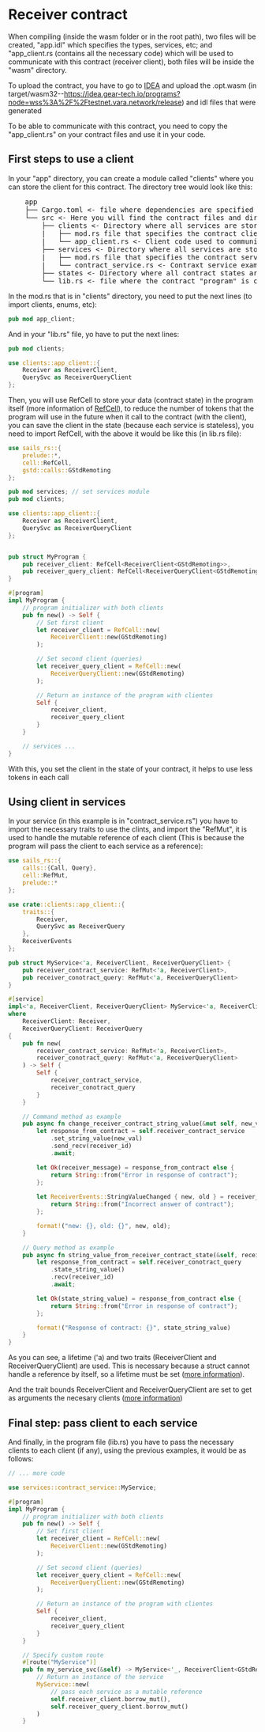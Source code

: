 # Receiver contract

When compiling (inside the wasm folder or in the root path), two files will be created, "app.idl" which specifies the types, services, etc; and "app_client.rs (contains all the necessary code) which will be used to communicate with this contract (receiver client), both files will be inside the "wasm" directory.

To upload the contract, you have to go to [IDEA](https://idea.gear-tech.io/programs?node=wss%3A%2F%2Ftestnet.vara.network) and upload the .opt.wasm (in target/wasm32--https://idea.gear-tech.io/programs?node=wss%3A%2F%2Ftestnet.vara.network/release) and idl files that were generated

To be able to communicate with this contract, you need to copy the "app_client.rs" on your contract files and use it in your code.

## First steps to use a client

In your "app" directory, you can create a module called "clients" where you can store the client for this contract. The directory tree would look like this: 

<pre>
    app
    ├── Cargo.toml <- file where dependencies are specified
    └── src <- Here you will find the contract files and directories
        ├── clients <- Directory where all services are stored
        |   ├── mod.rs file that specifies the contract clients module
        |   └── app_client.rs <- Client code used to communicate with the contract
        ├── services <- Directory where all services are stored
        |   ├── mod.rs file that specifies the contract services module
        |   └── contract_service.rs <- Contraxt service example
        ├── states <- Directory where all contract states are stored
        └── lib.rs <- file where the contract "program" is created
</pre>

In the mod.rs that is in "clients" directory, you need to put the next lines (to import clients, enums, etc):

```rust
pub mod app_client;
```

And in your "lib.rs" file, yo have to put the next lines:

```rust
pub mod clients;

use clients::app_client::{
    Receiver as ReceiverClient,
    QuerySvc as ReceiverQueryClient
};
```

Then, you will use RefCell to store your data (contract state) in the program itself (more information of [RefCell](https://doc.rust-lang.org/stable/book/ch15-05-interior-mutability.html)), to reduce the number of tokens that the program will use in the future when it call to the contract (with the client), you can save the client in the state (because each service is stateless), you need to import RefCell, with the above it would be like this (in lib.rs file):

```rust
use sails_rs::{
    prelude::*,
    cell::RefCell,
    gstd::calls::GStdRemoting
};

pub mod services; // set services module
pub mod clients;

use clients::app_client::{
    Receiver as ReceiverClient,
    QuerySvc as ReceiverQueryClient
};


pub struct MyProgram {
    pub receiver_client: RefCell<ReceiverClient<GStdRemoting>>,
    pub receiver_query_client: RefCell<ReceiverQueryClient<GStdRemoting>>
}

#[program]
impl MyProgram {
    // program initializer with both clients
    pub fn new() -> Self {
        // Set first client 
        let receiver_client = RefCell::new(
            ReceiverClient::new(GStdRemoting)
        );

        // Set second client (queries)
        let receiver_query_client = RefCell::new(
            ReceiverQueryClient::new(GStdRemoting)
        );

        // Return an instance of the program with clientes 
        Self {
            receiver_client,
            receiver_query_client
        }
    }

    // services ...
}
```

With this, you set the client in the state of your contract, it helps to use less tokens in each call




## Using client in services

In your service (in this example is in "contract_service.rs") you have to import the necessary traits to use the clints, and import the "RefMut", it is used to handle the mutable reference of each client (This is because the program will pass the client to each service as a reference):

```rust
use sails_rs::{
    calls::{Call, Query}, 
    cell::RefMut, 
    prelude::*
};

use crate::clients::app_client::{
    traits::{
        Receiver, 
        QuerySvc as ReceiverQuery
    },
    ReceiverEvents
};

pub struct MyService<'a, ReceiverClient, ReceiverQueryClient> {
    pub receiver_contract_service: RefMut<'a, ReceiverClient>,
    pub receiver_conotract_query: RefMut<'a, ReceiverQueryClient>
}

#[service]
impl<'a, ReceiverClient, ReceiverQueryClient> MyService<'a, ReceiverClient, ReceiverQueryClient>
where 
    ReceiverClient: Receiver,
    ReceiverQueryClient: ReceiverQuery
{
    pub fn new(
        receiver_contract_service: RefMut<'a, ReceiverClient>,
        receiver_conotract_query: RefMut<'a, ReceiverQueryClient>
    ) -> Self {
        Self {
            receiver_contract_service,
            receiver_conotract_query
        }
    }

    // Command method as example
    pub async fn change_receiver_contract_string_value(&mut self, new_val: String, receiver_id: ActorId) -> String {
        let response_from_contract = self.receiver_contract_service
            .set_string_value(new_val)
            .send_recv(receiver_id)
            .await;

        let Ok(receiver_message) = response_from_contract else {
            return String::from("Error in response of contract");
        };
        
        let ReceiverEvents::StringValueChanged { new, old } = receiver_message else {
            return String::from("Incorrect answer of contract");
        };

        format!("new: {}, old: {}", new, old);
    }

    // Query method as example
    pub async fn string_value_from_receiver_contract_state(&self, receiver_id: ActorId) -> String {
        let response_from_contract = self.receiver_conotract_query
            .state_string_value()
            .recv(receiver_id)
            .await;

        let Ok(state_string_value) = response_from_contract else {
            return String::from("Error in response of contract");
        };

        format!("Response of contract: {}", state_string_value)
    }
}
```

As you can see, a lifetime ('a) and two traits (ReceiverClient and ReceiverQueryClient) are used. This is necessary because a struct cannot handle a reference by itself, so a lifetime must be set ([more information](https://doc.rust-lang.org/stable/book/ch10-03-lifetime-syntax.html#lifetime-annotations-in-struct-definitions)).

And the trait bounds ReceiverClient and ReceiverQueryClient are set to get as arguments the necesary clients ([more information](https://doc.rust-lang.org/stable/book/ch10-02-traits.html#trait-bound-syntax))




## Final step: pass client to each service

And finally, in the program file (lib.rs) you have to pass the necessary clients to each client (if any), using the previous examples, it would be as follows:

```rust
// ... more code

use services::contract_service::MyService;

#[program]
impl MyProgram {
    // program initializer with both clients
    pub fn new() -> Self {
        // Set first client 
        let receiver_client = RefCell::new(
            ReceiverClient::new(GStdRemoting)
        );

        // Set second client (queries)
        let receiver_query_client = RefCell::new(
            ReceiverQueryClient::new(GStdRemoting)
        );

        // Return an instance of the program with clientes 
        Self {
            receiver_client,
            receiver_query_client
        }
    }

    // Specify custom route
    #[route("MyService")]
    pub fn my_service_svc(&self) -> MyService<'_, ReceiverClient<GStdRemoting>, ReceiverQueryClient<GStdRemoting>>
        // Return an instance of the service 
        MyService::new(
            // pass each service as a mutable reference 
            self.receiver_client.borrow_mut(), 
            self.receiver_query_client.borrow_mut()
        )
    }
```